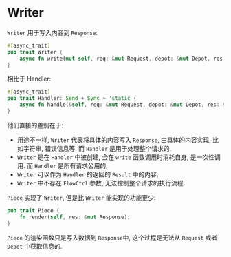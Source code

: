 # Writer

```Writer``` 用于写入内容到 ```Response```:

```rust
#[async_trait]
pub trait Writer {
    async fn write(mut self, req: &mut Request, depot: &mut Depot, res: &mut Response);
}
```

相比于 Handler:

```rust
#[async_trait]
pub trait Handler: Send + Sync + 'static {
    async fn handle(&self, req: &mut Request, depot: &mut Depot, res: &mut Response, ctrl: &mut FlowCtrl);
}
```

他们直接的差别在于:
- 用途不一样, ```Writer``` 代表将具体的内容写入 ```Response```, 由具体的内容实现, 比如字符串, 错误信息等. 而 ```Handler``` 是用于处理整个请求的.
- ```Writer``` 是在 ```Handler``` 中被创建, 会在 ```write``` 函数调用时消耗自身, 是一次性调用. 而 ```Handler``` 是所有请求公用的;
- ```Writer``` 可以作为 ```Handler``` 的返回的 ```Result``` 中的内容;
- ```Writer``` 中不存在 ```FlowCtrl``` 参数, 无法控制整个请求的执行流程.

```Piece``` 实现了 ```Writer```, 但是比 ```Writer``` 能实现的功能更少:

```rust
pub trait Piece {
    fn render(self, res: &mut Response);
}
```

```Piece``` 的渲染函数只是写入数据到 ```Response```中, 这个过程是无法从 ```Request``` 或者 ```Depot``` 中获取信息的.
